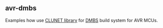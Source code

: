 ## avr-dmbs

Examples how use [CLUNET library](https://github.com/clunet/avr-dmbs-lib) for [DMBS](https://github.com/abcminiuser/dmbs) build system for AVR MCUs.